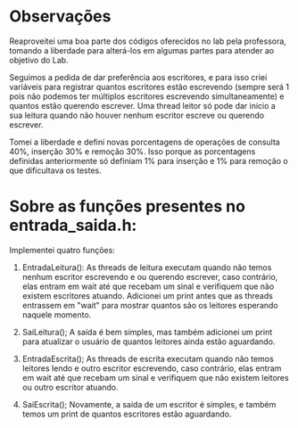 # **Observações**

Reaproveitei uma boa parte dos códigos oferecidos no lab pela professora, tomando a liberdade para alterá-los em algumas partes para
atender ao objetivo do Lab. 

Seguimos a pedida de dar preferência aos escritores, e para isso criei variáveis para registrar quantos escritores estão escrevendo
(sempre será 1 pois não podemos ter múltiplos escritores escrevendo simultaneamente) e quantos estão querendo escrever. Uma thread
leitor só pode dar início a sua leitura quando não houver nenhum escritor escreve ou querendo escrever. 

Tomei a liberdade e defini novas porcentagens de operações de consulta 40%, inserção 30% e remoção 30%. Isso porque as porcentagens definidas anteriormente só definiam 1% para inserção e 1% para remoção o que dificultava os testes.

# Sobre as funções presentes no **entrada_saida.h**:

Implementei quatro funções:

1) EntradaLeitura(): As threads de leitura executam quando não temos nenhum escritor escrevendo e ou querendo escrever, caso 
contrário, elas entram em wait até que recebam um sinal e verifiquem que não existem escritores atuando. Adicionei um print antes que as threads entrassem em "wait" para mostrar quantos são os leitores esperando naquele momento.

2) SaiLeitura(); A saída é bem simples, mas também adicionei um print para atualizar o usuário de quantos leitores ainda estão
aguardando.

3) EntradaEscrita(); As threads de escrita executam quando não temos leitores lendo e outro escritor escrevendo, caso contrário, 
elas entram em wait até que recebam um sinal e verifiquem que não existem leitores ou outro escritor atuando. 

4) SaiEscrita(); Novamente, a saída de um escritor é simples, e também temos um print de quantos escritores estão aguardando.